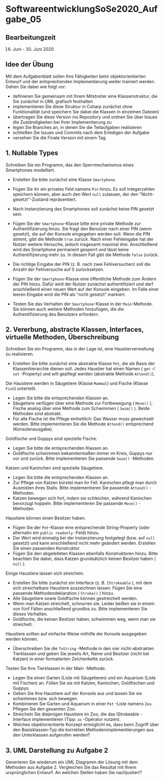 # SoftwareentwicklungSoSe2020_Aufgabe_05

## Bearbeitungzeit

16. Juni - 30. Juni 2020

## Idee der Übung

Mit dem Aufgabenblatt sollen Ihre Fähigkeiten beim objektorientierten Entwurf und der entsprechenden Implementierung weiter trainiert werden. Gehen Sie dabei wie folgt vor:

+ definieren Sie gemeinsam mit Ihrem Mitstreiter eine Klassenstruktur, die Sie zunächst in UML grafisch festhalten
+ implementieren Sie diese Struktur in Csharp zunächst ohne Funktionalität (und speichern Sie dabei die Klassen in einzelnen Dateien)
+ übertragen Sie diese Version ins Repository und ordnen Sie über Issues die Zuständigkeiten bei Ihrer Implementierung zu
+ legen Sie Branches an, in denen Sie die Teilaufgaben realisieren 
+ schließen Sie Issues und Commits nach dem Erledigen der Aufgabe
+ versehen Sie die Finale Version mit einem Tag.

## 1. Nullable Types

Schreiben Sie ein Programm, das den Sperrmechanismus eines Smartphones modelliert.

+ Erstellen Sie bitte zunächst eine Klasse `Smartphone`.

+ Fügen Sie ihr ein privates Feld namens `Pin` hinzu. Es soll Integerzahlen speichern können, aber auch den Wert `null` zulassen, der den "Nicht-gesetzt"-Zustand repräsentiert.

+ Nach Instanziierung des Smartphones soll zunächst keine PIN gesetzt sein.

+ Fügen Sie der `Smartphone`-Klasse bitte eine private Methode zur Authentifizierung hinzu. Sie fragt den Benutzer nach einer PIN (wenn gesetzt), die auf der Konsole eingegeben werden soll. Wenn die PIN stimmt, gibt die Methode `true` zurück. Nach einer Fehleingabe hat der Nutzer weitere Versuche, jedoch insgesamt maximal drei. Anschließend wird das Smartphone permanent gesperrt und lässt keine Authentifizierung mehr zu. In diesem Fall gibt die Methode `false` zurück.

+ Die richtige Eingabe der PIN (z. B. nach zwei Fehlversuchen) soll die Anzahl der Fehlversuche auf 0 zurücksetzen.

+ Fügen Sie der `Smartphone`-Klasse eine öffentliche Methode zum Ändern der PIN hinzu. Dafür wird
der Nutzer zunächst authentifiziert und darf anschließend einen neuen Wert auf der Konsole eingeben. Im Falle einer leeren Eingabe wird die PIN als "nicht gesetzt" markiert.

+ Testen Sie das Verhalten der `Smartphone`-Klasse in der `Main`-Methode. Sie können auch weitere Methoden hinzufügen, die die Authentifizierung des Benutzers erfordern.


## 2. Vererbung, abstracte Klassen, Interfaces, virtuelle Methoden, Überschreibung

Schreiben Sie ein Programm, das in der Lage ist, eine Haustierverwaltung zu realisieren.

+ Erstellen Sie bitte zunächst eine abstrakte Klasse `Pet`, die als Basis der Klassenhierarchie dienen soll. Jedes Haustier hat einen Namen ( `get` -/ `set` -Property) und will gepflegt werden (abstrakte
Methode `Attend()`).

Die Haustiere werden in Säugetiere (Klasse `Mammal`) und Fische (Klasse `Fish`) unterteilt.

+ Legen Sie bitte die entsprechenden Klassen an.
+ Säugetiere verfügen über eine Methode zur Fortbewegung ( `Move()` ), Fische analog über eine
Methode zum Schwimmen ( `Swim()` ). Beide Methoden sind abstrakt.
+ Für alle Fische ist die Pflege einheitlich: Das Wasser muss gewechselt werden. Bitte implementieren Sie die Methode `Attend()` entsprechend (Konsolenausgabe).

Goldfische und Guppys sind spezielle Fische.

+ Legen Sie bitte die entsprechenden Klassen an.
+ Goldfische schwimmen bekanntermaßen immer im Kreis, Guppys nur vor und zurück. Bitte
implementieren Sie passende `Swim()` -Methoden.

Katzen und Kaninchen sind spezielle Säugetiere.

+ Legen Sie bitte die entsprechenden Klassen an.
+ Zur Pflege von Katzen bürstet man ihr Fell. Kaninchen pflegt man durch Ausmisten ihres Stalls. Bitte
implementieren Sie passende `Attend()` -Methoden.
+ Katzen bewegen sich fort, indem sie schleichen, während Kaninchen bevorzugt hoppeln. Bitte
implementieren Sie passende `Move()` -Methoden.

Haustiere können einen Besitzer haben.

+ Fügen Sie der `Pet`-Klasse eine entsprechende String-Property (oder alternativ ein
`public readonly` -Feld) hinzu.
+ Der Wert wird einmalig bei der Instanziierung festgelegt (bzw. auf `null` gesetzt) und kann
anschließend nicht mehr geändert werden. Erstellen Sie einen passenden Konstruktor.
+ Fügen Sie den abgeleiteten Klassen ebenfalls Konstruktoren hinzu. Bitte beachten Sie dabei, dass
Katzen grundsätzlich keinen Besitzer haben ( `null` ).

Einige Haustiere lassen sich streicheln.

+ Erstellen Sie bitte zunächst ein Interface (z. B. `IStrokeable` ), mit dem sich streichelbare Haustiere auszeichnen lassen. Fügen Sie eine passende Methodendeklaration ( `Stroke()` ) hinzu.
+ Alle Säugetiere sowie Goldfische können gestreichelt werden.
+ Wenn man Katzen streichelt, schnurren sie. Leider beißen sie in einem von fünf Fällen anschließend grundlos zu. Bitte implementieren Sie dieses Verhalten.
+ Goldfische, die keinen Besitzer haben, schwimmen weg, wenn man sie streichelt.

Haustiere sollten auf einfache Weise mithilfe der Konsole ausgegeben werden können.

+ Überschreiben Sie die `ToString` -Methode in den vier nicht-abstrakten Tierklassen und geben Sie jeweils Art, Name und Besitzer (nicht bei Katzen) in einer formatierten Zeichenkette zurück.

Testen Sie Ihre Tierklassen in der Main -Methode.

+ Legen Sie einen Garten (Liste mit Säugetieren) und ein Aquarium (Liste mit Fischen) an. Füllen Sie sie mit Katzen, Kaninchen, Goldfischen und Guppys.
+ Geben Sie Ihre Haustiere auf der Konsole aus und lassen Sie sie schwimmen bzw. sich bewegen.
+ Kombinieren Sie Garten und Aquarium in einer `Pet` -Liste namens `Zoo`. Pflegen Sie den gesamten Zoo.
+ Streicheln Sie diejenigen Haustiere im Zoo, die das IStrokeable -Interface implementieren (Tipp: `as` -Operator nutzen).
+ Welches objektorientierte Konzept ermöglicht es, dass beim Zugriff über den Basisklassen-Typ die korrekten Methodenimplementierungen aus den Unterklassen aufgerufen werden?

## 3. UML Darstellung zu Aufgabe 2 

Generieren Sie wiederum ein UML Diagramm der Lösung mit dem Methoden aus Aufgabe 2. Vergleichen Sie das Resultat mit Ihrem ursprünglichen Entwurf. An welchen Stellen haben Sie nachjustiert?
